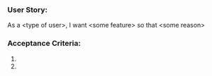 ### User Story: 

As a \<type of user\>, I want \<some feature\> so that \<some reason\>


### Acceptance Criteria:

1) 
2)
